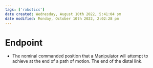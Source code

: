 ```yaml
---
tags: ['robotics']
date created: Wednesday, August 10th 2022, 5:41:04 pm
date modified: Monday, October 10th 2022, 2:02:28 pm
---
```


# Endpoint
- The nominal commanded position that a [Manipulator](Manipulator.md) will attempt to achieve at the end of a path of motion. The end of the distal link.



